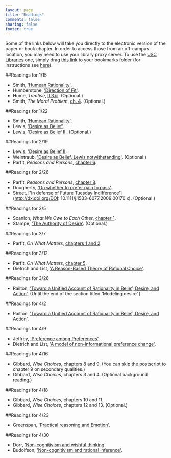 ```yaml
---
layout: page
title: "Readings"
comments: false
sharing: false
footer: true
---
```


Some of the links below will take you directly to the electronic version of the paper or book chapter. In order to access those from an off-campus location, you may need to use your library proxy server. To use the [USC Libraries](http://www.usc.edu/libraries/) one, simply drag [this link][1] to your bookmarks folder (for instructions see [here](http://consequently.org/news/2005/03/12/university_library_proxy_bookmarklet/)). 

##Readings for 1/15

- Smith, ['Humean Rationality'](http://www.oxfordscholarship.com.libproxy.usc.edu/view/10.1093/0195145399.001.0001/acprof-9780195145397).
- Humberstone, ['Direction of Fit'](http://www.jstor.org/stable/10.2307/2254119).
- Hume, *Treatise*, [II.3.iii](http://www.gutenberg.org/files/4705/4705-h/4705-h.htm#link2H_4_0075). (Optional.)
- Smith, *The Moral Problem*, [ch. 4](http://dl.dropbox.com/u/2015884/Smith.TMP.Ch4.pdf). (Optional.)

[1]: javascript:void(location.href='http://'+location.host+'.libproxy.usc.edu'+location.pathname+location.search)

##Readings for 1/22

- Smith, ['Humean Rationality'](http://www.oxfordscholarship.com.libproxy.usc.edu/view/10.1093/0195145399.001.0001/acprof-9780195145397).
- Lewis, ['Desire as Belief'](http://www.jstor.org/stable/10.2307/2255078).
- Lewis, ['Desire as Belief II'](http://www.jstor.org/stable/2254563). (Optional.)

##Readings for 2/19

- Lewis, ['Desire as Belief II'](http://www.jstor.org/stable/2254563).
- Weintraub, ['Desire as Belief, Lewis notwithstanding'](http://onlinelibrary.wiley.com/doi/10.1111/j.1467-8284.2007.00660.x/abstract). (Optional.)
- Parfit, *Reasons and Persons*, [chapter 6](http://www.oxfordscholarship.com/view/10.1093/019824908X.001.0001/acprof-9780198249085-chapter-6).

##Readings for 2/26

- Parfit, *Reasons and Persons*, [chapter 8](http://www.oxfordscholarship.com/view/10.1093/019824908X.001.0001/acprof-9780198249085-chapter-8).
- Dougherty, ['On whether to prefer pain to pass'](http://www.jstor.org/stable/10.1086/658896). 
- Street, ['In defense of Future Tuesday Indifference'](http://dx.doi.org/DOI: 10.1111/j.1533-6077.2009.00170.x). (Optional.)

##Readings for 3/5

- Scanlon, *What We Owe to Each Other*, [chapter 1](http://dl.dropbox.com/u/2015884/Scanlon1998.Ch1.pdf).
- Stampe, ['The Authority of Desire'](http://www.jstor.org/stable/10.2307/2185225). (Optional.)

##Readings for 3/7

- Parfit, *On What Matters*, [chapters 1 and 2](http://dl.dropbox.com/u/2015884/Parfit2011.Ch1-2.pdf).

##Readings for 3/12

- Parfit, *On What Matters*, [chapter 5](http://dl.dropbox.com/u/2015884/Parfit2011.Ch5.pdf). 
- Dietrich and List, ['A Reason-Based Theory of Rational Choice'](http://dx.doi.org/10.1111/j.1468-0068.2011.00840.x).

##Readings for 3/26

- Railton, ['Toward a Unified Account of Rationality in Belief, Desire, and Action'](http://deepblue.lib.umich.edu/handle/2027.42/78460). (Until the end of the section titled 'Modeling desire'.) 

##Readings for 4/2

- Railton, ['Toward a Unified Account of Rationality in Belief, Desire, and Action'](http://deepblue.lib.umich.edu/handle/2027.42/78460).

##Readings for 4/9

- Jeffrey, ['Preference among Preferences'](http://www.jstor.org/stable/2025160).
- Dietrich and List, ['A model of non-informational preference change'](http://jtp.sagepub.com/content/23/2/145.short).

##Readings for 4/16

- Gibbard, *Wise Choices*, chapters 8 and 9. (You can skip the postscript to chapter 9 on secondary qualities.)
- Gibbard, *Wise Choices*, chapters 3 and 4. (Optional background reading.)

##Readings for 4/18
 
- Gibbard, *Wise Choices*, chapters 10 and 11.
- Gibbard, *Wise Choices*, chapters 12 and 13. (Optional.)

##Readings for 4/23

- Greenspan, ['Practical reasoning and Emotion'](http://dx.doi.org/10.1093/0195145399.001.0001).

##Readings for 4/30

- Dorr, ['Non-cognitivism and wishful thinking'](http://www.jstor.org/stable/3506104).
- Budolfson, ['Non-cognitivism and rational inference'](http://dx.doi.org/10.1007/s11098-009-9481-8).

